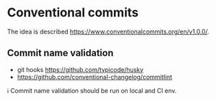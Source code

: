 # Conventional commits
The idea is described https://www.conventionalcommits.org/en/v1.0.0/.

## Commit name validation
- git hooks https://github.com/typicode/husky
- https://github.com/conventional-changelog/commitlint

ℹ️ Commit name validation should be run on local and CI env.